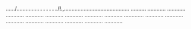 ....../.........................../!.,........................................... ..........
............
............
............
............
............
............
............
............
.............
............
............
............
............
............
............
............
............


